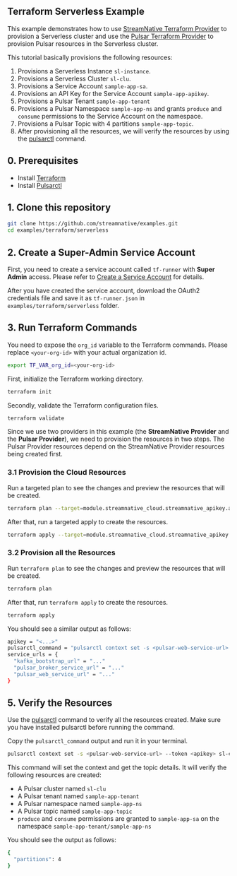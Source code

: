## Terraform Serverless Example

This example demonstrates how to use [StreamNative Terraform Provider](https://registry.terraform.io/providers/streamnative/streamnative/latest/docs) to provision a Serverless cluster and use the [Pulsar Terraform Provider](https://registry.terraform.io/providers/streamnative/pulsar/latest/docs) to provision Pulsar resources in the Serverless cluster.

This tutorial basically provisions the following resources:

1. Provisions a Serverless Instance `sl-instance`.
2. Provisions a Serverless Cluster `sl-clu`.
3. Provisions a Service Account `sample-app-sa`.
4. Provisions an API Key for the Service Account `sample-app-apikey`.
5. Provisions a Pulsar Tenant `sample-app-tenant`
6. Provisions a Pulsar Namespace `sample-app-ns` and grants `produce` and `consume` permissions to the Service Account on the namespace.
7. Provisions a Pulsar Topic with 4 partitions `sample-app-topic`.
8. After provisioning all the resources, we will verify the resources by using the [pulsarctl](https://docs.streamnative.io/docs/pulsarctl-overview) command.

## 0. Prerequisites

- Install [Terraform](https://developer.hashicorp.com/terraform/install)
- Install [Pulsarctl](https://docs.streamnative.io/docs/pulsarctl-overview)

## 1. Clone this repository

```bash
git clone https://github.com/streamnative/examples.git
cd examples/terraform/serverless
```

## 2. Create a Super-Admin Service Account

First, you need to create a service account called `tf-runner` with **Super Admin** access. Please refer to [Create a Service Account](https://docs.streamnative.io/docs/service-accounts#create-a-service-account) for details.

After you have created the service account, download the OAuth2 credentials file and save it as `tf-runner.json` in `examples/terraform/serverless` folder.

## 3. Run Terraform Commands

You need to expose the `org_id` variable to the Terraform commands. Please replace `<your-org-id>` with your actual organization id.

```bash
export TF_VAR_org_id=<your-org-id>
```

First, initialize the Terraform working directory.

```bash
terraform init
```

Secondly, validate the Terraform configuration files.

```bash
terraform validate
```

Since we use two providers in this example (the **StreamNative Provider** and the **Pulsar Provider**), we need to provision the resources in two steps. The Pulsar Provider resources depend on the StreamNative Provider resources being created first.

### 3.1 Provision the Cloud Resources

Run a targeted plan to see the changes and preview the resources that will be created.

```bash
terraform plan --target=module.streamnative_cloud.streamnative_apikey.app-apikey
```

After that, run a targeted apply to create the resources.

```bash
terraform apply --target=module.streamnative_cloud.streamnative_apikey.app-apikey
```

### 3.2 Provision all the Resources

Run `terraform plan` to see the changes and preview the resources that will be created.

```bash
terraform plan
```

After that, run `terraform apply` to create the resources.

```bash
terraform apply
```

You should see a similar output as follows:

```bash
apikey = "<...>"
pulsarctl_command = "pulsarctl context set -s <pulsar-web-service-url> --token <apikey> sl-clu && pulsarctl topics get sample-app-tenant/sample-app-ns/sample-app-topic"
service_urls = {
  "kafka_bootstrap_url" = "..."
  "pulsar_broker_service_url" = "..."
  "pulsar_web_service_url" = "..."
}
```

## 5. Verify the Resources

Use the [pulsarctl](https://docs.streamnative.io/docs/pulsarctl-overview) command to verify all the resources created. Make sure you have installed pulsarctl before running the command.

Copy the `pulsarctl_command` output and run it in your terminal.

```bash
pulsarctl context set -s <pulsar-web-service-url> --token <apikey> sl-clu && pulsarctl topics get sample-app-tenant/sample-app-ns/sample-app-topic
```

This command will set the context and get the topic details. It will verify the following resources are created:

- A Pulsar cluster named `sl-clu`
- A Pulsar tenant named `sample-app-tenant`
- A Pulsar namespace named `sample-app-ns`
- A Pulsar topic named `sample-app-topic`
- `produce` and `consume` permissions are granted to `sample-app-sa` on the namespace `sample-app-tenant/sample-app-ns`

You should see the output as follows:

```bash
{
  "partitions": 4
}
```
